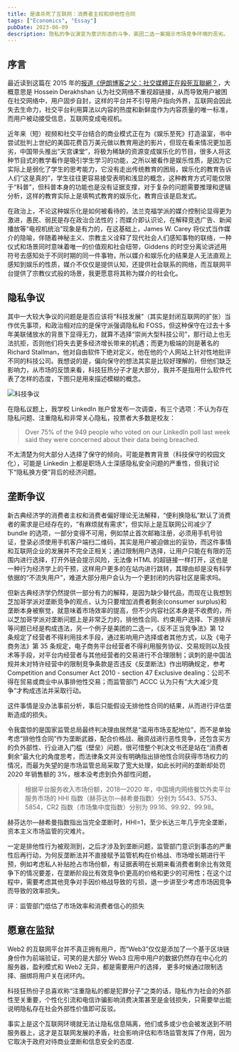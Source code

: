 ```yaml
---
title: 是谁杀死了互联网：消费者主权和排他性合同
tags: ["Economics", "Essay"]
pubDate: 2023-06-09
description: 隐私的争议演变为意识形态的斗争，美团二选一案揭示市场竞争环境的恶劣。
---
```


## 序言

最近读到这篇在 2015 年的[报道《伊朗博客之父：社交媒體正在殺死互聯網？](https://www.hk01.com/article/345?utm_source=01articlecopy&utm_medium=referral)，大概意思是 Hossein Derakhshan 认为社交网络不重视超链接，从而导致用户被困在社交网络中，用户固步自封，这样的平台并不引导用户指向外界，互联网会因此失去生命力，社交平台利用算法以内容的热度和新鲜度作为内容质量的唯一标准，而用户被动接受信息，互联网变成电视机。

近年来（短）视频和社交平台结合的商业模式正在为《娱乐至死》打造温室，书中尝试批判上世纪的美国花费百万美元做以教育用途的影片，但现在看来情况更加恶劣，中国带头推出“天宫课堂”，将极为稀缺的资源变成娱乐化的节目，很多人将这种节目式的教学看作是吸引学生学习的功能，之所以被看作是娱乐性质，是因为它实际上是弱化了学生的思考能力，它没有走出传统教育的困局，娱乐化的教育告诉人们“这是真的”，学生往往更容易接受表明和浅显的概念，这种教育方式可能仅限于“科普”，但科普本身的功能也是没有证据支撑，对于复杂的问题需要推理和逻辑分析，这样的教育实际上是填鸭式教育的娱乐化，教育应该是启发式。

在政治上，不论这种娱乐化是如何被看待的，法兰克福学派的媒介控制论显得更为激进，愚民、弱民是存在政治合法性的；而媒介即认识论，在解释竞选广告、新闻播放等“电视机统治”现象是有力的，在这基础上，James W. Carey 将仪式当作媒介的隐喻，伴随着神秘主义、宗教主义诠释了现代社会人们感知事物的联络，一种仪式和场景同时意味着唯一的价值观和社会纽带，Giddens 的时空分离论讲述用符号去感知处于不同时期的同一件事物，所以媒介和娱乐化的结果是人无法直观上感知到娱乐的性质，媒介不仅仅是提供认知，还提供社会联系的网络，而互联网平台提供了宗教仪式般的场景，我更愿意将其称为媒介的社会化。

## 隐私争议

其中一大较大争议的问题是是否应该将“科技发展”（其实是封闭互联网的扩张）当作优先事项，和政治相对应的是保守派强调隐私和 FOSS，但这种保守在过去十多年美联储放水的背景下显得无力，就算不选择“崇尚大型科技公司”，那行动上也无法抗拒，否则他们将失去更多经济增长带来的机遇；而更为极端的则是著名的 Richard Stallman，他对自由软件下绝对定义，他在他的个人网站上针对性地批评不同的科技公司。我想说的是，偏向保守的想法其实是比较好理解的，但他们缺乏影响力，从市场的反馈来看，科技狂热分子才是大部分，我并不是指用什么软件代表了怎样的态度，下图只是用来描述模糊的概念。

![科技争议](/static/images/Technology-Controversy.png)

在隐私议题上，我学校 LinkedIn 账户曾发布一次调查，有三个选项：不认为存在隐私问题、注重隐私和非常关心隐私，投票者大多数是校友：

> Over 75% of the 949 people who voted on our LinkedIn poll last week said they were concerned about their data being breached.

不太清楚为何大部分人选择了保守的倾向，可能是教育背景（科技保守的校园文化），可能是 Linkedin 上都是职场人士深感隐私安全问题的严重性，但我讨论下“隐私换方便”背后的经济问题。

## 垄断争议

新古典经济学的消费者主权和消费者偏好理论无法解释，“便利换隐私”默认了消费者的需求是已经存在的，“有麻烦就有需求”，但实际上是互联网公司减少了 bundle 的选项，一部分变得不可用，例如禁止首次邮箱注册，必须用手机号验证，登录必须使用手机客户端扫二维码，其实是用户被迫做出的妥协，而这件事情和互联网企业的发展并不完全正相关；通过限制用户选择，让用户只能在有限的范围内进行选择，打开外链会提示风险，无法像 HTML 的超链接一样打开，这也是一种行为经济学上的干预，这样用户更多的在站内进行跳转，其理由却是没有科学依据的“不流失用户”，难道大部分用户会认为一个更封闭的内容社区是需求吗。

但新古典经济学仍然提供一部分有力的解释，是因为缺少替代品，而现在让我想到芝加哥学派对垄断竞争的观点，认为只要增加消费者剩余(consumer surplus)和垄断本身被察觉，就意味着市场效率的提高，但不少内容社区本身是不收费的，所以芝加哥学派对垄断问题上是非常乏力的，排他性合同、约束用户选择、下游排斥等问题已经是构成违法，另一个例子是美团的二选一，《反不正当竞争法》第 12 条规定了经营者不得利用技术手段，通过影响用户选择或者其他方式，以及《电子商务法》第 35 条规定，电子商务平台经营者不得利用服务协议、交易规则以及技术等手段，对平台内经营者与其他经营者的交易进行不合理限制；讽刺的是中国法规并未对特许经营中的限制竞争条款是否违反《反垄断法》作出明确规定，参考 Competition and Consumer Act 2010 - section 47 Exclusive dealing：公司不得在贸易或商业中从事排他性交易；而监管部门 ACCC 认为只有“大大减少竞争”才构成违法并采取行动。

这件事情是没办法事前分析，事后只能假设无排他性合同的结果，从而进行评估垄断造成的损失。

令我震惊的是国家监管总局最终判决理由居然是“滥用市场支配地位”，而不是单独考虑“排他性合同”作为垄断武器，配合价格战、融资战进行恶性竞争，还包含买方的负外部性、行业进入门槛（壁垒）问题，很可惜整个判决文书还是站在“消费者剩余”最大化的角度思考，而法律条文并没有明确指出排他性合同获得市场权力的情况，而最为失望的是市场监管总局采取了宽大处理，如此长时间的垄断却处罚 2020 年销售额的 3%，根本没考虑到负外部性问题，

> 根据平台服务收入市场份额，2018—2020 年，中国境内网络餐饮外卖平台服务市场的 HHI 指数（赫芬达尔—赫希曼指数）分别为 5543、5753、5854，CR2 指数（市场集中度指数）分别为 99.16、99.92、99.98。

赫芬达尔—赫希曼指数指出当完全垄断时，HHI=1，至少长达三年几乎完全垄断，资本主义市场监管的灾难片。

一定是排他性行为被观测到，之后才涉及到垄断问题，监管部门意识到事态的严重性后再行动，为何反垄断法并不直接赋予监管机构在价格战、市场增长期进行干预，例如考虑私人补贴抢占市场份额，有证据表明在长期来看消费者剩余比有效竞争下的情况要差，在垄断阶段比有效竞争价更高的价格和更少的可用性；在这个过程中，需要考虑其他竞争对手因价格战导致的亏损，退一步讲至少考虑市场因竞争而导致的效率损失。

评：监管部门低估了市场效率和消费者信心的损失

## 愿意在监狱

Web2 的互联网平台并不真正拥有用户，而“Web3”仅仅是添加了一个基于区块链身份作为前端验证，可笑的是大部分 Web3 应用中用户的数据仍然存在中心化的服务器，盈利模式和 Web2 无异，都是需要用户的选择， 更多时候通过限制选择、捆绑将用户关在闭环内。

科技狂热份子总喜欢称“注重隐私的都是犯罪分子”之类的话，隐私作为社会的外部性至关重要，个性化引流和电信诈骗影响消费决策甚至是金钱损失，只需要举出能说明隐私存在社会外部性价值即可反驳。

事实上是这个互联网环境就无法让隐私信息隔离，他们或多或少也会被发送到不明服务器上，这才是互联网发展的矛盾，社会影响评估和市场监管发挥了作用，因为它取决于政府对待商业垄断和信息安全的态度.
